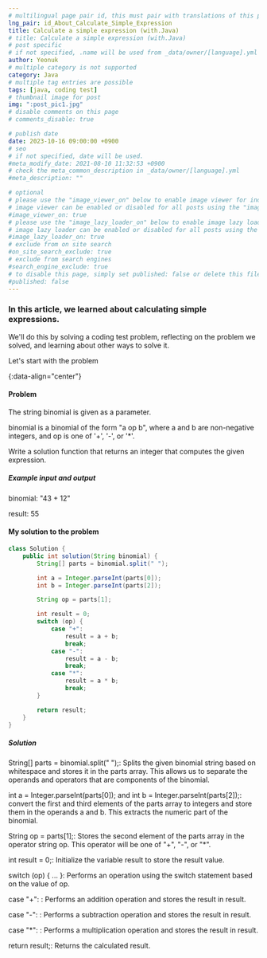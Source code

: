 ```yaml
---
# multilingual page pair id, this must pair with translations of this page. (This name must be unique)
lng_pair: id_About_Calculate_Simple_Expression
title: Calculate a simple expression (with.Java)
# title: Calculate a simple expression (with.Java)
# post specific
# if not specified, .name will be used from _data/owner/[language].yml
author: Yeonuk
# multiple category is not supported
category: Java
# multiple tag entries are possible
tags: [java, coding test]
# thumbnail image for post
img: ":post_pic1.jpg"
# disable comments on this page
# comments_disable: true

# publish date
date: 2023-10-16 09:00:00 +0900
# seo
# if not specified, date will be used.
#meta_modify_date: 2021-08-10 11:32:53 +0900
# check the meta_common_description in _data/owner/[language].yml
#meta_description: ""

# optional
# please use the "image_viewer_on" below to enable image viewer for individual pages or posts (_posts/ or [language]/_posts folders).
# image viewer can be enabled or disabled for all posts using the "image_viewer_posts: true" setting in _data/conf/main.yml.
#image_viewer_on: true
# please use the "image_lazy_loader_on" below to enable image lazy loader for individual pages or posts (_posts/ or [language]/_posts folders).
# image lazy loader can be enabled or disabled for all posts using the "image_lazy_loader_posts: true" setting in _data/conf/main.yml.
#image_lazy_loader_on: true
# exclude from on site search
#on_site_search_exclude: true
# exclude from search engines
#search_engine_exclude: true
# to disable this page, simply set published: false or delete this file
#published: false
---
```


<!-- outline-start -->

### In this article, we learned about calculating simple expressions.

We'll do this by solving a coding test problem, reflecting on the problem we solved, and learning about other ways to solve it.

Let's start with the problem

{:data-align="center"}

<!-- outline-end -->

#### Problem

The string binomial is given as a parameter.

binomial is a binomial of the form "a op b", where a and b are non-negative integers, and op is one of '+', '-', or '\*'.

Write a solution function that returns an integer that computes the given expression.

##### Example input and output

binomial: "43 + 12"

result: 55

<!-- | start_num | end_num | result |
| --------- | ------- | ------ |
| 10 | 3 | 0 | -->

#### My solution to the problem

```java
class Solution {
    public int solution(String binomial) {
        String[] parts = binomial.split(" ");

        int a = Integer.parseInt(parts[0]);
        int b = Integer.parseInt(parts[2]);

        String op = parts[1];

        int result = 0;
        switch (op) {
            case "+":
                result = a + b;
                break;
            case "-":
                result = a - b;
                break;
            case "*":
                result = a * b;
                break;
        }

        return result;
    }
}
```

##### Solution

String[] parts = binomial.split(" ");: Splits the given binomial string based on whitespace and stores it in the parts array. This allows us to separate the operands and operators that are components of the binomial.

int a = Integer.parseInt(parts[0]); and int b = Integer.parseInt(parts[2]);: convert the first and third elements of the parts array to integers and store them in the operands a and b. This extracts the numeric part of the binomial.

String op = parts[1];: Stores the second element of the parts array in the operator string op. This operator will be one of "+", "-", or "\*".

int result = 0;: Initialize the variable result to store the result value.

switch (op) { ... }: Performs an operation using the switch statement based on the value of op.

case "+": : Performs an addition operation and stores the result in result.

case "-": : Performs a subtraction operation and stores the result in result.

case "\*": : Performs a multiplication operation and stores the result in result.

return result;: Returns the calculated result.
